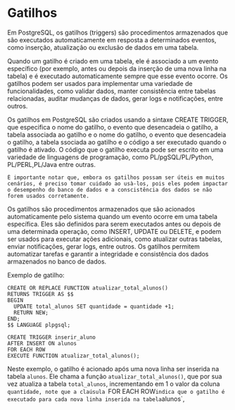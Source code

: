 # Gatilhos

Em PostgreSQL, os gatilhos (triggers) são procedimentos armazenados que são executados automaticamente em resposta a determinados eventos, como inserção, atualização ou exclusão de dados em uma tabela.

Quando um gatilho é criado em uma tabela, ele é associado a um evento específico (por exemplo, antes ou depois da inserção de uma nova linha na tabela) e é executado automaticamente sempre que esse evento ocorre. Os gatilhos podem ser usados para implementar uma variedade de funcionalidades, como validar dados, manter consistência entre tabelas relacionadas, auditar mudanças de dados, gerar logs e notificações, entre outros.

Os gatilhos em PostgreSQL são criados usando a sintaxe CREATE TRIGGER, que especifica o nome do gatilho, o evento que desencadeia o gatilho, a tabela associada ao gatilho e o nome do gatilho, o evento que desencadeia o gatilho, a tabela ssociada ao gatilho e o código a ser executado quando o gatilho é ativado. O código que o gatilho executa pode ser escrito em uma variedade de linguagens de programação,  como PL/pgSQL/PL/Python, PL/PERL,PL/Java entre outras.

	É importante notar que, embora os gatilhos possam ser úteis em muitos cenários, é preciso tomar cuidado ao usà-los, pois eles podem impactar o desempenho do banco de dados e a conscistência dos dados se não forem usados corretamente.

Os gatilhos são procedimentos armazenados que são acionados automaticamente pelo sistema quando um evento ocorre em uma tabela específica. Eles são definidos para serem executados antes ou depois de uma determinada operação, como INSERT, UPDATE ou DELETE, e podem ser usados para executar ações adicionais, como atualizar outras tabelas, enviar notificações, gerar logs, entre outros. Os gatilhos permitem automatizar tarefas e garantir a integridade e consistência dos dados armazenados no banco de dados.

Exemplo de gatilho:

```
CREATE OR REPLACE FUNCTION atualizar_total_alunos()
RETURNS TRIGGER AS $$
BEGIN
  UPDATE total_alunos SET quantidade = quantidade +1;
  RETURN NEW;
END;
$$ LANGUAGE plpgsql;

CREATE TRIGGER inserir_aluno
AFTER INSERT ON alunos
FOR EACH ROW
EXECUTE FUNCTION atualizar_total_alunos();
```
Neste exemplo, o gatilho é acionado após uma nova linha ser inserida na tabela `alunos`. Ele chama a função `atualizar_total_alunos()`, que por sua vez atualiza a tabela `total_alunos`, incrementando em 1 o valor da coluna `quantidade, note que a claúsula `FOR EACH ROW` indica que o gatilho é executado para cada nova linha inserida na tabela `alunos`,
